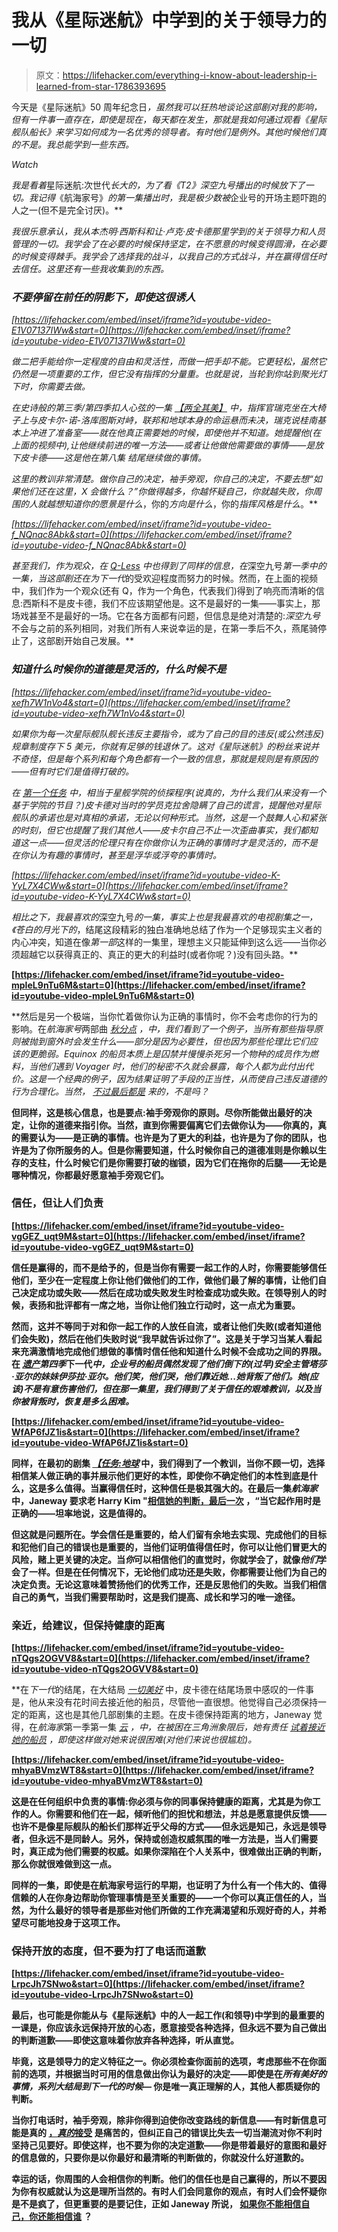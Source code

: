 # 我从《星际迷航》中学到的关于领导力的一切

> 原文：<https://lifehacker.com/everything-i-know-about-leadership-i-learned-from-star-1786393695>

今天是《星际迷航》50 周年纪念日[](https://gizmodo.com/happy-50th-anniversary-star-trek-1786384803)*，虽然我可以狂热地谈论这部剧对我的影响，但有一件事一直存在，即使是现在，每天都在发生，那就是我如何通过观看《星际舰队船长》来学习如何成为一名优秀的领导者。有时他们是例外。其他时候他们真的不是。我总能学到一些东西。*

*Watch*

*我是看着*星际迷航:次世代*长大的，为了看《T2》深空九号播出的时候放下了一切。我记得*《航海家号》*的第一集播出时，我是极少数被*企业号的开场主题吓跑的人之一(但不是完全讨厌)。**

*我很乐意承认，我从本杰明·西斯科和让·卢克·皮卡德那里学到的关于领导力和人员管理的一切。我学会了在必要的时候保持坚定，在不愿意的时候变得圆滑，在必要的时候变得棘手。我学会了选择我的战斗，以我自己的方式战斗，并在赢得信任时去信任。这里还有一些我收集到的东西。*

### *不要停留在前任的阴影下，即使这很诱人*

 *[https://lifehacker.com/embed/inset/iframe?id=youtube-video-E1V07137IWw&start=0](https://lifehacker.com/embed/inset/iframe?id=youtube-video-E1V07137IWw&start=0)* 

*做二把手能给你一定程度的自由和灵活性，而做一把手却不能。它更轻松，虽然它仍然是一项重要的工作，但它没有指挥的分量重。也就是说，当轮到你站到聚光灯下时，你需要去做。*

*在史诗般的第三季/第四季扣人心弦的一集 [*【两全其美】*](http://memory-alpha.wikia.com/wiki/The_Best_of_Both_Worlds_(episode)) 中，指挥官瑞克坐在大椅子上与皮卡尔-诺-洛库图斯对峙，联邦和地球本身的命运悬而未决，瑞克说桂南基本上冲进了准备室——就在他真正需要她的时候，即使他并不知道。她提醒他(在上面的视频中),让他继续前进的唯一方法——或者让他做他需要做的事情——是放下皮卡德——这是他在第八集 结尾继续做的事情。*

*这里的教训非常清楚。做你自己的决定，袖手旁观，你自己的决定，不要去想“如果他们还在这里，X 会做什么？”你做得越多，你越怀疑自己，你就越失败，你周围的人就越想知道你的愿景是什么*，你的*方向是什么*，你的*指挥风格是什么*。**

 *[https://lifehacker.com/embed/inset/iframe?id=youtube-video-f_NQnac8Abk&start=0](https://lifehacker.com/embed/inset/iframe?id=youtube-video-f_NQnac8Abk&start=0)* 

*甚至我们，作为观众，在 [*Q-Less*](http://memory-alpha.wikia.com/wiki/Q-Less_(episode)) 中也得到了同样的信息，在*深空九号*第一季中的一集，当这部剧还在为下一代*的受欢迎程度而努力的时候。然而，在上面的视频中，我们作为一个观众(还有 Q，作为一个角色，代表我们)得到了响亮而清晰的信息:西斯科不是皮卡德，我们不应该期望他是。这不是最好的一集——事实上，那场戏甚至不是最好的一场。它在各方面都有问题，但信息是绝对清楚的:*深空九号*不会与之前的系列相同，对我们所有人来说幸运的是，在第一季后不久，燕尾骑停止了，这部剧开始自己发展。**

### *知道什么时候你的道德是灵活的，什么时候不是*

 *[https://lifehacker.com/embed/inset/iframe?id=youtube-video-xefh7W1nVo4&start=0](https://lifehacker.com/embed/inset/iframe?id=youtube-video-xefh7W1nVo4&start=0)* 

*如果你为每一次星际舰队舰长违反主要指令，或为了自己的目的违反(或公然违反)规章制度存下 5 美元，你就有足够的钱退休了。这对《星际迷航》的粉丝来说并不奇怪，但是每个系列和每个角色都有一个一致的信息，那就是规则是有原因的——但有时它们是值得打破的。*

*在 [*第一个任务*](http://memory-alpha.wikia.com/wiki/The_First_Duty) 中，相当于星舰学院的侦探程序(说真的，为什么我们从来没有一个基于学院的节目？)皮卡德对当时的学员克拉舍隐瞒了自己的谎言，提醒他对星际舰队的承诺也是对真相的承诺，无论以何种形式。当然，这是一个鼓舞人心和紧张的时刻，但它也提醒了我们其他人——皮卡尔自己不止一次歪曲事实，我们都知道这一点——但灵活的伦理只有在你做你认为正确的事情时才是灵活的，而不是在你认为有趣的事情时，甚至是浮华或浮夸的事情时。*

 *[https://lifehacker.com/embed/inset/iframe?id=youtube-video-K-YyL7X4CWw&start=0](https://lifehacker.com/embed/inset/iframe?id=youtube-video-K-YyL7X4CWw&start=0)* 

*相比之下，我最喜欢的*深空九号*的一集，事实上也是我最喜欢的电视剧集之一，《苍白的月光下的[](http://memory-alpha.wikia.com/wiki/In_the_Pale_Moonlight_(episode))*，结尾这段精彩的独白准确地总结了作为一个足够现实主义者的内心冲突，知道在像*第一部*这样的一集里，理想主义只能延伸到这么远——当你必须超越它以获得真正的、真正的更大的利益时(或者你呢？)没有回头路。**

 **[https://lifehacker.com/embed/inset/iframe?id=youtube-video-mpIeL9nTu6M&start=0](https://lifehacker.com/embed/inset/iframe?id=youtube-video-mpIeL9nTu6M&start=0)** 

**然后是另一个极端，当你忙着做你认为正确的事情时，你不会考虑你的行为的影响。在*航海家号*两部曲 [*秋分点*](http://memory-alpha.wikia.com/wiki/Equinox_(episode)) *，*中，我们看到了一个例子，当所有那些指导原则被抛到窗外时会发生什么——部分是因为必要性，但也因为那些伦理比它们应该的更脆弱。Equinox 的船员本质上是囚禁并慢慢杀死另一个物种的成员作为燃料，当他们遇到 Voyager 时，他们的秘密不久就会暴露，每个人都为此付出代价。这是一个经典的例子，因为结果证明了手段的正当性，从而使自己违反道德的行为合理化。当然， [不过最后都是](https://www.youtube.com/watch?v=mpIeL9nTu6M) 来的，不是吗？**

**但同样，这是核心信息，也是要点:袖手旁观你的原则。尽你所能做出最好的决定，让你的道德来指引你。当然，直到你需要偏离它们去做你认为——你真的，真的需要认为——是正确的事情。也许是为了更大的利益，也许是为了你的团队，也许是为了你所服务的人。但是你需要知道，什么时候你自己的道德准则是你赖以生存的支柱，什么时候它们是你需要打破的枷锁，因为它们在拖你的后腿——无论是哪种情况，你都最好愿意袖手旁观它们。**

### **信任，但让人们负责**

 **[https://lifehacker.com/embed/inset/iframe?id=youtube-video-vgGEZ_uqt9M&start=0](https://lifehacker.com/embed/inset/iframe?id=youtube-video-vgGEZ_uqt9M&start=0)** 

**信任是赢得的，而不是给予的，但是当你有需要一起工作的人时，你需要能够信任他们，至少在一定程度上你让他们做他们的工作，做他们最了解的事情，让他们自己决定成功或失败——然后在成功或失败发生时检查成功或失败。在领导别人的时候，表扬和批评都有一席之地，当你让他们独立行动时，这一点尤为重要。**

**然而，这并不等同于对和你一起工作的人放任自流，或者让他们失败(或者知道他们会失败)，然后在他们失败时说“我早就告诉过你了”。这是关于学习当某人看起来充满激情地完成他们想做的事情时信任他和知道什么时候不会成功之间的界限。在 [*遗产*](http://memory-alpha.wikia.com/wiki/Legacy_(episode))*第四季*下一代*中，企业号的船员偶然发现了他们倒下的(过早)安全主管塔莎·亚尔的妹妹伊莎拉·亚尔。他们笑，他们哭，他们靠近她...她背叛了他们。她(应该)不是有意伤害他们，但在那一集里，我们得到了关于信任的艰难教训，以及当你被背叛时，恢复是多么困难。***

 **[https://lifehacker.com/embed/inset/iframe?id=youtube-video-WfAP6fJZ1is&start=0](https://lifehacker.com/embed/inset/iframe?id=youtube-video-WfAP6fJZ1is&start=0)** 

**同样，在最初的剧集 [*【任务:地球*](http://memory-alpha.wikia.com/wiki/Assignment%3A_Earth_(episode)) 中，我们得到了一个教训，当你不顾一切，选择相信某人做正确的事并展示他们更好的本性，即使你不确定他们的本性到底是什么，这是多么值得。当赢得信任时，这种信任是极其强大的。在最后一集*航海家*中，Janeway 要求老 Harry Kim "[相信她的判断，最后一次](https://www.youtube.com/watch?v=SvTx16EG7nM) ，“当它起作用时是正确的——坦率地说，这是值得的。**

**但这就是问题所在。学会信任是重要的，给人们留有余地去实现、完成他们的目标和犯他们自己的错误也是重要的，当他们证明值得信任时，你可以让他们冒更大的风险，赌上更关键的决定。当*你*可以相信他们的直觉时，你就学会了，就像*他们*学会了一样。但是在任何情况下，无论他们成功还是失败，你都需要让他们为自己的决定负责。无论这意味着赞扬他们的优秀工作，还是反思他们的失败。当我们相信自己的勇气，当我们需要帮助时，这是我们提高、成长和学习的唯一途径。**

### **亲近，给建议，但保持健康的距离**

 **[https://lifehacker.com/embed/inset/iframe?id=youtube-video-nTQgs2OGVV8&start=0](https://lifehacker.com/embed/inset/iframe?id=youtube-video-nTQgs2OGVV8&start=0)** 

**在*下一代*的结尾，在大结局 [*一切美好*](http://memory-alpha.wikia.com/wiki/All_Good_Things..._(episode)) 中，皮卡德在结尾场景中感叹的一件事是，他从来没有花时间去接近他的船员，尽管他一直很想。他觉得自己必须保持一定的距离，这也是其他几部剧集的主题。在皮卡德保持距离的地方，Janeway 觉得，在*航海家*第一季第一集 [*云*](http://memory-alpha.wikia.com/wiki/The_Cloud) *，*中，在被困在三角洲象限后，她有责任 [试着接近她的船员](https://www.youtube.com/watch?v=mhyaBVmzWT8) ，即使这样做对她来说很困难(对他们来说也很尴尬)。**

 **[https://lifehacker.com/embed/inset/iframe?id=youtube-video-mhyaBVmzWT8&start=0](https://lifehacker.com/embed/inset/iframe?id=youtube-video-mhyaBVmzWT8&start=0)** 

**这是在任何组织中负责的事情:你必须与你的同事保持健康的距离，尤其是为你工作的人。你需要和他们在一起，倾听他们的担忧和想法，并总是愿意提供反馈——也许不是像星际舰队的船长们那样近乎父母的方式——但永远是知己，永远是领导者，但永远不是同龄人。另外，保持或创造权威氛围的唯一方法是，当人们需要时，真正成为他们需要的权威。如果你深陷在个人关系中，很难做出正确的判断，那么你就很难做到这一点。**

**同样的一集，即使是在航海家号运行的早期，也证明了为什么有一个伟大的、值得信赖的人在你身边帮助你管理事情是至关重要的——一个你可以真正信任的人，当然，为什么最好的领导者是那些对他们所做的工作充满渴望和乐观好奇的人，并希望尽可能地投身于这项工作。**

### **保持开放的态度，但不要为打了电话而道歉**

 **[https://lifehacker.com/embed/inset/iframe?id=youtube-video-LrpcJh7SNwo&start=0](https://lifehacker.com/embed/inset/iframe?id=youtube-video-LrpcJh7SNwo&start=0)** 

**最后，也可能是你能从与《星际迷航》中的人一起工作(和领导)中学到的最重要的一课是，你应该永远保持开放的心态，愿意接受各种选择，但永远不要为自己做出的判断道歉——即使这意味着你放弃各种选择，听从直觉。**

**毕竟，这是领导力的定义特征之一。你必须检查你面前的选项，考虑那些不在你面前的选项，并根据当时可用的信息做出你认为最好的决定——即使是在*所有美好的事情，*系列大结局到*下一代的时候—* 你是唯一真正理解的人，其他人都质疑你的判断。**

**当你打电话时，袖手旁观，除非你得到迫使你改变路线的新信息——有时新信息可能是真的 [，*真的*接受](https://www.youtube.com/watch?v=zLeKaIAFcGo) 是痛苦的，但纠正自己的错误比失去一切当潮流对你不利时坚持己见要好。即使这样，也不要为你的决定道歉——你是带着最好的意图和最好的信息做的，只要你是以你最好和最清晰的判断做的，你就没什么好道歉的。**

**幸运的话，你周围的人会相信你的判断。他们的信任也是自己赢得的，所以不要因为你有权威就认为这是理所当然的。有时人们会同意你的观点，有时人们会怀疑你是不是疯了，但更重要的是要记住，正如 Janeway 所说， [如果你不能相信自己，你还能相信谁](https://www.youtube.com/watch?v=xtTDPqXluFo) ？**